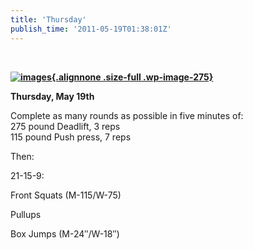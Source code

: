 ```yaml
---
title: 'Thursday'
publish_time: '2011-05-19T01:38:01Z'
---
```


 

**[![](https://crossfittheville.files.wordpress.com/2011/05/images.jpg?w=615 "images"){.alignnone
.size-full
.wp-image-275}](https://crossfittheville.files.wordpress.com/2011/05/images.jpg)**

**Thursday, May 19th**

Complete as many rounds as possible in five minutes of:\
275 pound Deadlift, 3 reps\
115 pound Push press, 7 reps

Then:

21-15-9:

Front Squats (M-115/W-75)

Pullups

Box Jumps (M-24″/W-18″)
